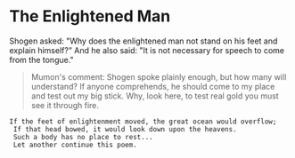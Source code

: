 # The Enlightened Man

Shogen asked: "Why does the enlightened man not stand on his feet and explain himself?" And he also said: "It is not necessary for speech to come from the tongue."

> Mumon's comment: Shogen spoke plainly enough, but how many will understand? If anyone comprehends, he should come to my place and test out my big stick. Why, look here, to test real gold you must see it through fire.

```
If the feet of enlightenment moved, the great ocean would overflow;
 If that head bowed, it would look down upon the heavens.
 Such a body has no place to rest...
 Let another continue this poem.
```
